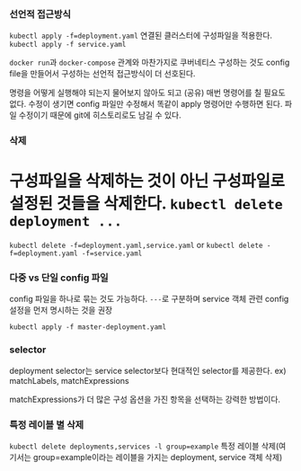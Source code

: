 ### 선언적 접근방식

`kubectl apply -f=deployment.yaml` 연결된 클러스터에 구성파일을 적용한다.
`kubectl apply -f service.yaml` 

`docker run`과 `docker-compose` 관계와 마찬가지로
쿠버네티스 구성하는 것도 config file을 만들어서 구성하는
선언적 접근방식이 더 선호된다.

명령을 어떻게 실행해야 되는지 물어보지 않아도 되고 (공유)
매번 명령어를 칠 필요도 없다.
수정이 생기면 config 파일만 수정해서 똑같이 apply 명령어만 수행하면 된다.
파일 수정이기 때문에 git에 히스토리로도 남길 수 있다.

### 삭제
구성파일을 삭제하는 것이 아닌 구성파일로 설정된 것들을 삭제한다.
`kubectl delete deployment ...`
==
`kubectl delete -f=deployment.yaml,service.yaml`
or
`kubectl delete -f=deployment.yaml -f=service.yaml`

### 다중 vs 단일 config 파일

config 파일을 하나로 묶는 것도 가능하다.
`---`로 구분하며 service 객체 관련 config 설정을 먼저 명시하는 것을 권장

`kubectl apply -f master-deployment.yaml`

### selector

deployment selector는 service selector보다 현대적인 selector를 제공한다.
ex) matchLabels, matchExpressions

matchExpressions가 더 많은 구성 옵션을 가진 항목을 선택하는 강력한 방법이다.

### 특정 레이블 별 삭제

`kubectl delete deployments,services -l group=example` 특정 레이블 삭제(여기서는 group=example이라는 레이블을 가지는 deployment, service 객체 삭제)